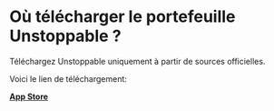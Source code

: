 # Où télécharger le portefeuille Unstoppable ?

Téléchargez Unstoppable uniquement à partir de sources officielles.

Voici le lien de téléchargement:

[**App Store**](https://apps.apple.com/app/bank-bitcoin-wallet/id1447619907)
